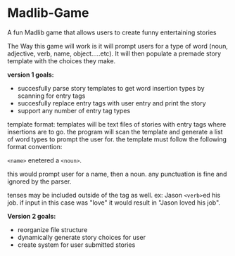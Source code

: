 # Madlib-Game
A fun Madlib game that allows users to create funny entertaining stories

The Way this game will work is it will prompt users for a type of word (noun, adjective, verb, name, object.....etc). 
It will then populate a premade story template with the choices they make.

**version 1 goals:**
- succesfully parse story templates to get word insertion types by scanning for entry tags
- succesfully replace entry tags with user entry and print the story
- support any number of entry tag types

template format: 
templates will be text files of stories with entry tags where insertions are to go. the program will scan the template and generate a list of word types to prompt the user for. the template must follow the following format convention:

`<name>` enetered a `<noun>`. 

this would prompt user for a name, then a noun. 
any punctuation is fine and ignored by the parser. 

tenses may be included outside of the tag as well. 
ex: Jason `<verb>`ed his job. 
if input in this case was "love" it would result in "Jason loved his job". 
  
**Version 2 goals:**
- reorganize file structure
- dynamically generate story choices for user
- create system for user submitted stories
